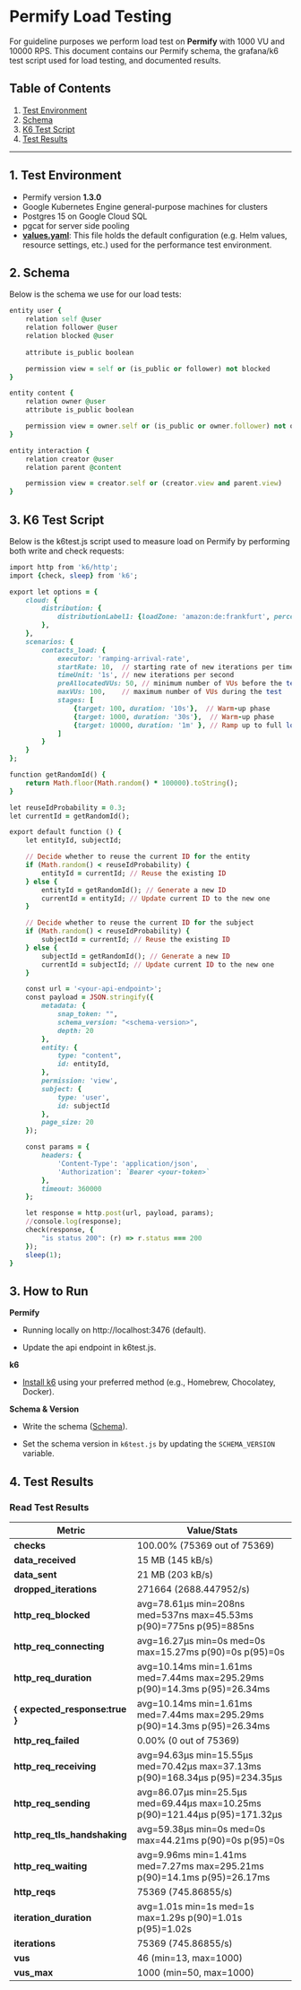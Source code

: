 # Permify Load Testing

For guideline purposes we perform load test on **Permify** with 1000 VU and 10000 RPS. This document contains our Permify schema, the grafana/k6 test script used for load testing, and documented results.

## Table of Contents
1. [Test Environment](#test-environment)
2. [Schema](#schema)
3. [K6 Test Script](#k6-test-script)
4. [Test Results](#test-results)
---

## 1. Test Environment

- Permify version **1.3.0**
- Google Kubernetes Engine general-purpose machines for clusters
- Postgres 15 on Google Cloud SQL 
- pgcat for server side pooling
- **[values.yaml](./values.yaml)**: This file holds the default configuration (e.g. Helm values, resource settings, etc.) used for the performance test environment.

## 2. Schema

Below is the schema we use for our load tests:

```ruby
entity user {
    relation self @user
    relation follower @user
    relation blocked @user
    
    attribute is_public boolean

    permission view = self or (is_public or follower) not blocked
}

entity content {
    relation owner @user
    attribute is_public boolean

    permission view = owner.self or (is_public or owner.follower) not owner.blocked
}

entity interaction {
    relation creator @user
    relation parent @content

    permission view = creator.self or (creator.view and parent.view)
}
```

## 3. K6 Test Script
Below is the k6test.js script used to measure load on Permify by performing both write and check requests:
```ruby
import http from 'k6/http';
import {check, sleep} from 'k6';

export let options = {
    cloud: {
        distribution: {
            distributionLabel1: {loadZone: 'amazon:de:frankfurt', percent: 100},
        },
    },
    scenarios: {
        contacts_load: {
            executor: 'ramping-arrival-rate',
            startRate: 10,  // starting rate of new iterations per timeUnit
            timeUnit: '1s', // new iterations per second
            preAllocatedVUs: 50, // minimum number of VUs before the test starts
            maxVUs: 100,    // maximum number of VUs during the test
            stages: [
                {target: 100, duration: '10s'},  // Warm-up phase
                {target: 1000, duration: '30s'},  // Warm-up phase
                {target: 10000, duration: '1m' }, // Ramp up to full load
            ]
        }
    }
};

function getRandomId() {
    return Math.floor(Math.random() * 100000).toString();
}

let reuseIdProbability = 0.3;
let currentId = getRandomId();

export default function () {
    let entityId, subjectId;

    // Decide whether to reuse the current ID for the entity
    if (Math.random() < reuseIdProbability) {
        entityId = currentId; // Reuse the existing ID
    } else {
        entityId = getRandomId(); // Generate a new ID
        currentId = entityId; // Update current ID to the new one
    }

    // Decide whether to reuse the current ID for the subject
    if (Math.random() < reuseIdProbability) {
        subjectId = currentId; // Reuse the existing ID
    } else {
        subjectId = getRandomId(); // Generate a new ID
        currentId = subjectId; // Update current ID to the new one
    }

    const url = '<your-api-endpoint>';
    const payload = JSON.stringify({
        metadata: {
            snap_token: "",
            schema_version: "<schema-version>",
            depth: 20
        },
        entity: {
            type: "content",
            id: entityId,
        },
        permission: 'view',
        subject: {
            type: 'user',
            id: subjectId
        },
        page_size: 20
    });

    const params = {
        headers: {
            'Content-Type': 'application/json',
            'Authorization': `Bearer <your-token>`
        },
        timeout: 360000
    };

    let response = http.post(url, payload, params);
    //console.log(response);
    check(response, {
        "is status 200": (r) => r.status === 200
    });
    sleep(1);
}
```
## 3. How to Run
**Permify**

-  Running locally on http://localhost:3476 (default).

-  Update the api endpoint in k6test.js.

**k6**

-  [Install k6](https://grafana.com/docs/k6/latest/set-up/install-k6/) using your preferred method (e.g., Homebrew, Chocolatey, Docker).

**Schema & Version**

- Write the schema ([Schema](#schema)).

- Set the schema version in `k6test.js` by updating the `SCHEMA_VERSION` variable.


## 4. Test Results

### Read Test Results

| **Metric**                     | **Value/Stats**                                                               |
|--------------------------------|-------------------------------------------------------------------------------|
| **checks**                     | 100.00% (75369 out of 75369)                                                  |
| **data_received**              | 15 MB (145 kB/s)                                                              |
| **data_sent**                  | 21 MB (203 kB/s)                                                              |
| **dropped_iterations**         | 271664 (2688.447952/s)                                                        |
| **http_req_blocked**           | avg=78.61µs min=208ns med=537ns max=45.53ms p(90)=775ns p(95)=885ns           |
| **http_req_connecting**        | avg=16.27µs min=0s med=0s max=15.27ms p(90)=0s p(95)=0s                       |
| **http_req_duration**          | avg=10.14ms min=1.61ms med=7.44ms max=295.29ms p(90)=14.3ms p(95)=26.34ms     |
| **{ expected_response:true }** | avg=10.14ms min=1.61ms med=7.44ms max=295.29ms p(90)=14.3ms p(95)=26.34ms     |
| **http_req_failed**            | 0.00% (0 out of 75369)                                                        |
| **http_req_receiving**         | avg=94.63µs min=15.55µs med=70.42µs max=37.13ms p(90)=168.34µs p(95)=234.35µs |
| **http_req_sending**           | avg=86.07µs min=25.5µs med=69.44µs max=10.25ms p(90)=121.44µs p(95)=171.32µs  |
| **http_req_tls_handshaking**   | avg=59.38µs min=0s med=0s max=44.21ms p(90)=0s p(95)=0s                       |
| **http_req_waiting**           | avg=9.96ms min=1.41ms med=7.27ms max=295.21ms p(90)=14.1ms p(95)=26.17ms      |
| **http_reqs**                  | 75369 (745.86855/s)                                                           |
| **iteration_duration**         | avg=1.01s min=1s med=1s max=1.29s p(90)=1.01s p(95)=1.02s                     |
| **iterations**                 | 75369 (745.86855/s)                                                           |
| **vus**                        | 46 (min=13, max=1000)                                                         |
| **vus_max**                    | 1000 (min=50, max=1000)                                                       |
